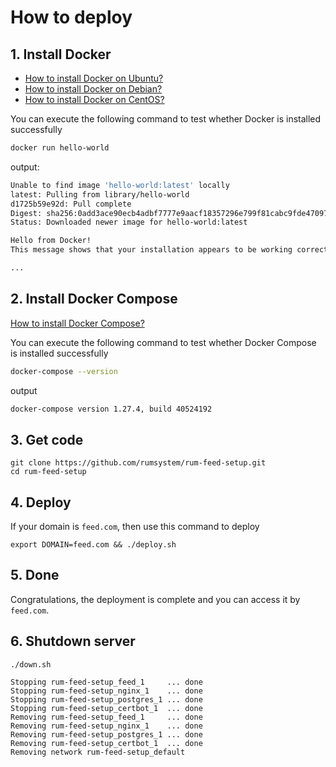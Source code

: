 # How to deploy

## 1. Install Docker

- [How to install Docker on Ubuntu?](https://yeasy.gitbook.io/docker_practice/install/ubuntu)
- [How to install Docker on Debian?](https://yeasy.gitbook.io/docker_practice/install/debian)
- [How to install Docker on CentOS?](https://yeasy.gitbook.io/docker_practice/install/centos)

You can execute the following command to test whether Docker is installed successfully

```bash
docker run hello-world
```

output:

```bash
Unable to find image 'hello-world:latest' locally
latest: Pulling from library/hello-world
d1725b59e92d: Pull complete
Digest: sha256:0add3ace90ecb4adbf7777e9aacf18357296e799f81cabc9fde470971e499788
Status: Downloaded newer image for hello-world:latest

Hello from Docker!
This message shows that your installation appears to be working correctly.

...
```

## 2. Install Docker Compose

[How to install Docker Compose?](https://yeasy.gitbook.io/docker_practice/compose/install)

You can execute the following command to test whether Docker Compose is installed successfully

```bash
docker-compose --version
```

output

```bash
docker-compose version 1.27.4, build 40524192
```

## 3. Get code

```
git clone https://github.com/rumsystem/rum-feed-setup.git
cd rum-feed-setup
```

## 4. Deploy
If your domain is `feed.com`, then use this command to deploy

```
export DOMAIN=feed.com && ./deploy.sh
```

## 5. Done

Congratulations, the deployment is complete and you can access it by `feed.com`.

## 6. Shutdown server

```
./down.sh

Stopping rum-feed-setup_feed_1     ... done
Stopping rum-feed-setup_nginx_1    ... done
Stopping rum-feed-setup_postgres_1 ... done
Stopping rum-feed-setup_certbot_1  ... done
Removing rum-feed-setup_feed_1     ... done
Removing rum-feed-setup_nginx_1    ... done
Removing rum-feed-setup_postgres_1 ... done
Removing rum-feed-setup_certbot_1  ... done
Removing network rum-feed-setup_default
```